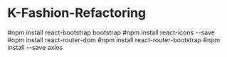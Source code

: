 # K-Fashion-Refactoring

#npm install react-bootstrap bootstrap
#npm install react-icons --save
#npm install react-router-dom
#npm install react-router-bootstrap
#npm install --save axios
